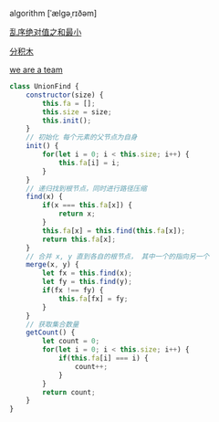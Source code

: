 algorithm [ˈælɡəˌrɪðəm]


[乱序绝对值之和最小](https://blog.csdn.net/qq_25753445/article/details/124917801?ops_request_misc=&request_id=&biz_id=102&utm_term=%E4%B9%B1%E5%BA%8F%E6%95%B4%E6%95%B0%E5%BA%8F%E5%88%97%E4%B8%A4%E6%95%B0%E4%B9%8B%E5%92%8C%E7%BB%9D%E5%AF%B9%E5%80%BC%E6%9C%80%E5%B0%8Fjs&utm_medium=distribute.pc_search_result.none-task-blog-2~all~sobaiduweb~default-0-124917801.142)


[分积木](https://www.nowcoder.com/discuss/957454?source_id=profile_create_nctrack&channel=-1)

[we are a team](https://www.nowcoder.com/discuss/934770?type=all&order=recall&pos=&page=1&ncTraceId=&channel=-1&source_id=search_all_nctrack&gio_id=2FD1FCFDF95E5CF9DD2D1FD9E9F1B906-1655541783689)

```javascript
class UnionFind {
    constructor(size) {
        this.fa = [];
        this.size = size;
        this.init();
    }
    // 初始化 每个元素的父节点为自身
    init() {
        for(let i = 0; i < this.size; i++) {
            this.fa[i] = i;
        }
    }
    // 递归找到根节点，同时进行路径压缩
    find(x) {
        if(x === this.fa[x]) {
            return x;
        }
        this.fa[x] = this.find(this.fa[x]);
        return this.fa[x];
    }
    // 合并 x, y 直到各自的根节点， 其中一个的指向另一个
    merge(x, y) {
        let fx = this.find(x);
        let fy = this.find(y);
        if(fx !== fy) {
            this.fa[fx] = fy;
        }
    }
    // 获取集合数量
    getCount() {
        let count = 0;
        for(let i = 0; i < this.size; i++) {
            if(this.fa[i] === i) {
                count++;
            }
        }
        return count;
    }
}
```
